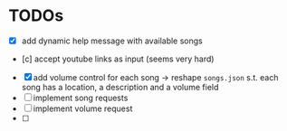 # TODOs

- [x] add dynamic help message with available songs
- [c] accept youtube links as input (seems very hard)
- [x] add volume control for each song 
    -> reshape `songs.json` s.t. each song has a location, a description and a volume field
- [ ] implement song requests
- [ ] implement volume request
- [ ] 